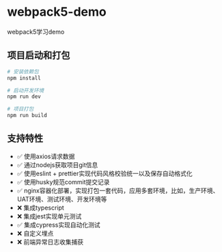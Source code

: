 # webpack5-demo

webpack5学习demo

## 项目启动和打包

```bash
# 安装依赖包
npm install

# 启动开发环境
npm run dev

# 项目打包
npm run build
```

## 支持特性

<!-- 
复选框

- [x] ✅
- [ ] ❌ 
-->

- ✅ 使用axios请求数据
- ✅ 通过nodejs获取项目git信息
- ✅ 使用eslint + prettier实现代码风格校验统一以及保存自动格式化
- ✅ 使用husky规范commit提交记录
- ✅ nginx容器化部署，实现打包一套代码，应用多套环境，比如，生产环境、UAT环境、测试环境、开发环境等
- ❌ 集成typescript
- ❌ 集成jest实现单元测试
- ✅ 集成cypress实现自动化测试
- ❌ 自定义埋点
- ❌ 前端异常日志收集捕获
